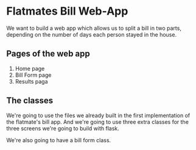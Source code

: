 # Flatmates Bill Web-App

We want to build a web app which allows us to split a bill in two parts, depending on the number of days each person stayed in the house.

## Pages of the web app
1. Home page
2. Bill Form page
3. Results paga

## The classes
We're going to use the files we already built in the first implementation of the flatmate's bill app. And we're going to use three extra classes for the three screens we're going to build with flask.

We're also going to have a bill form class. 